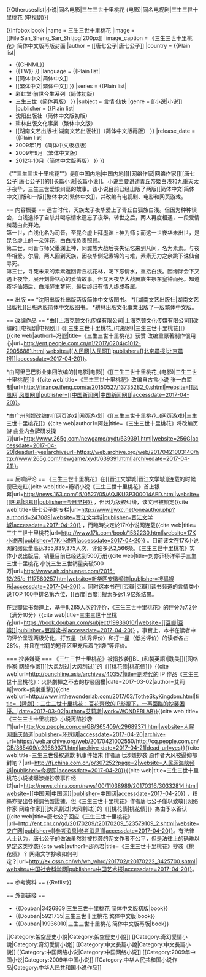 {{Otheruseslist|小说|同名电影|三生三世十里桃花 (电影)|同名电视剧|三生三世十里桃花 (电视剧)}}

{{Infobox book
|name          = 三生三世十里桃花
|image         = [[File:San_Sheng_San_Shi.jpg|200px]]
|image_caption = 《三生三世十里桃花》简体中文版再版封面
|author        =  [[唐七公子|唐七公子]] 
|country       = {{Plain list|
* {{CHNML}}
* {{TW}}
}}
|language      = {{Plain list|
* [[简体中文|简体中文]]
* [[繁体中文|繁体中文]]
}}
|series        = {{Plain list|
* 彩虹堂·前世今生系列（简体初版）
* 三生三世（简体再版）
}}
|subject       = 言情·仙侠
|genre         = [[小说|小说]]
|publisher     = {{Plain list|
* 沈阳出版社（简体中文版初版）
* 耕林出版文化事業（繁体中文版）
* [[湖南文艺出版社|湖南文艺出版社]]（简体中文版再版）
}}
|release_date  = {{Plain list|
* 2009年1月（简体中文版初版）
* 2009年9月（繁体中文版）
* 2012年10月（简体中文版再版）
}}
}}

《'''三生三世十里桃花'''》是[[中国内地|中国内地]][[网络作家|网络作家]][[唐七公子|唐七公子]]的[[长篇小说|长篇小说]]。小说主要讲述青丘帝姬白浅和九重天太子夜华，三生三世爱恨纠葛的故事。该小说目前已经出版了两版[[简体中文|简体中文]]版和一版[[繁体中文|繁体中文]]，并改编有电视剧、电影和网页游戏。

== 内容概要 ==
远古时代，天族太子夜华爱上了青丘白狐族白浅。但因为种种误会，白浅选择了自杀并喝忘情水遗忘了夜华。转世之后，两人再度相遇，一段爱情纠葛由此开始。
<BR>第一世，白浅化名为司音，至昆仑虚上拜墨渊上神为师；而这一世夜华未出世，是昆仑虚上的一朵莲花，由白浅负责照顾。
<BR>第二世，司音与师父墨渊上神，同翼族大战后丧失记忆来到凡间，名为素素。与夜华相爱。尔后，两人回到天族，因夜华侧妃素锦的刁难，素素无力之余跳下诛仙台寻死。
<BR>第三世，寻死未果的素素返回青丘桃花林，喝下忘情水，重拾白浅。因缘际会下又遇上夜华，展开刻骨铭心的爱情故事。但又因夜华大战翼族生祭东皇钟而死。知道夜华仙殒后，白浅醉生梦死，最后终归有情人终成眷属。

== 出版 ==
*沈阳出版社出版两版简体中文版图书。
*[[湖南文艺出版社|湖南文艺出版社]]出版两版简体中文版图书。
*耕林出版文化事業出版了一版繁体中文版。

== 改编作品 ==
*由[[上海克顿文化传媒有限公司|上海克顿文化传媒有限公司]]改编的[[电视剧|电视剧]]《[[三生三世十里桃花_(电视剧)|三生三世十里桃花]]》<ref>{{cite web|author1=冯遐|title=《三生三世十里桃花》获赞 改编重原著制作很用心|url=http://ent.people.com.cn/n1/2017/0204/c1012-29056881.html|website=[[人民网|人民网]]|publisher=[[北京晨报|北京晨报]]|accessdate=2017-04-20}}</ref>。

*由阿里巴巴影业集团改编的[[电影|电影]]《[[三生三世十里桃花_(电影)|三生三世十里桃花]]》<ref>{{cite web|title=《三生三世十里桃花》改编自古言小说 张一白监制|url=http://finance.ifeng.com/a/20150527/13735282_0.shtml|website=[[凤凰网|凤凰网]]|publisher=[[中国新闻网|中国新闻网]]|accessdate=2017-04-20}}</ref>。

*由广州创娱改编的[[网页游戏|网页游戏]]《[[三生三世十里桃花_(网页游戏)|三生三世十里桃花]]》<ref>{{cite web|author1=阿兹|title=《三生三世十里桃花》将改编页游 由业内金牌研发操刀|url=http://www.265g.com/newgame/xydt/639391.html|website=256G|accessdate=2017-04-20|deadurl=yes|archiveurl=https://web.archive.org/web/20170421003140/http://www.265g.com/newgame/xydt/639391.html|archivedate=2017-04-21}}</ref>。

== 反响评论 ==
《三生三世十里桃花》在[[晋江文学城|晋江文学城]]连载的时候便已走红<ref name="netease">{{cite web|title=畅销小说《三生三世十里桃花》首上银幕|url=http://news.163.com/15/0527/05/AQJKU3P300014AED.html|website=[[网易|网易]]|publisher=今日早报}}</ref> ，但因为版权纠纷，该文已被锁定<ref>{{cite web|title=唐七公子的专栏|url=http://www.jjwxc.net/oneauthor.php?authorid=247089|website=晋江文学城|publisher=晋江文学城|accessdate=2017-04-20}}</ref> ，而臨時決定於17K小说网连载<ref name="17k">{{cite web|title=三生三世十里桃花|url=http://www.17k.com/book/1532230.html|website=17K小说网|publisher=17K小说网|accessdate=2017-04-20}}</ref> 。目前该文在17K小说网的阅读量高达355,839,375人次，评论多达2,566条。<ref name="17k" />《三生三世十里桃花》实体小说出版后，销量目前已经达到500万册<ref>{{cite web|title=刘亦菲杨洋牵手三生三世十里桃花 小说三生三世销量突破500万|url=http://www.ah.xinhuanet.com/2015-12/25/c_1117580257.htm|website=新华网安徽频道|publisher=搜狐娱乐|accessdate=2017-04-20}}</ref> 。同时这本书在[[豆瓣|豆瓣]]读书频道的言情类小说TOP 100中排名第六位，[[百度|百度]]搜索多达1.9亿条结果<ref name="netease" />。

在豆瓣读书频道上，基于8,265人次的评价，《三生三世十里桃花》的评分为7.2分（满分10分）<ref name="douban">{{cite web|title=三生三世十里桃花|url=https://book.douban.com/subject/19936010/|website=[[豆瓣|豆瓣]]|publisher=豆瓣读书|accessdate=2017-04-20}}</ref> 。事實上，本书在读者中的评价呈现两极分化，打五星（优秀评价）和打一星（低劣评价）的读者各占28%，并且在书籍的短评区里充斥着“抄袭”等评价<ref name="douban" />。

=== 抄袭嫌疑 ===
《三生三世十里桃花》被指抄袭[[BL_(和製英語)|耽美]][[网络作家|网络作家]][[大风刮过|大风刮过]]的《[[桃花债|桃花债]]》<ref>{{cite web|url=http://punchline.asia/archives/40357|title=劃時代的 IP 作品《三生三世十里桃花》：火熱劇揮之不去的抄襲困擾|date=2017-03-02|author=艾莉斯|work=娛樂重擊}}</ref><ref>{{cite web|url=http://www.inthewonderlab.com/2017/03/TotheSkyKingdom.html|title=【陸劇】：三生三世十里桃花：百花齊放的IP影視下，一再面臨的抄襲困擾。|date=2017-03-02|author=艾莉斯|work=WONDERLAB}}</ref><ref>{{cite web|title=《三生三世十里桃花》小说再陷抄袭门|url=http://cq.people.com.cn/GB/365409/c29689371.html|website=人民网重庆频道|publisher=环球网|accessdate=2017-04-20|archive-url=https://web.archive.org/web/20170421002550/http://cq.people.com.cn/GB/365409/c29689371.html|archive-date=2017-04-21|dead-url=yes}}</ref><ref>{{cite web|title=三生三世侵权道歉 扒事件始末 作者唐七涉嫌抄袭 原作者大风被逼抑郁封笔？|url=http://fj.china.com.cn/p/307252?page=2|website=人民网海峡频道|publisher=今视网|accessdate=2017-04-20}}</ref><ref>{{cite web|title=三生三世十里桃花小说被曝涉嫌抄袭事件经过|url=http://news.china.com/news100/11038989/20170316/30332814.html|website=[[中国网|中国网]]|publisher=中国网|accessdate=2017-04-20}}</ref> ，粉絲亦提出各種調色盤證據，但《三生三世十里桃花》作者唐七公子僅以致敬[[网络作家|网络作家]][[大风刮过|大风刮过]]的《[[桃花债|桃花债]]》為由予以否认<ref>{{cite web|title=唐七公子回应《三生三世十里桃花》 |url=http://ent.cnr.cn/gd/20170209/t20170209_523579109_2.shtml|website=央广网|publisher=[[参考消息|参考消息]]|accessdate=2017-04-20}}</ref>。有法律人士认为，唐七公子的做法虽然对被抄袭的网文作者不公平，但是法律上的确难以界定这类抄袭<ref>{{cite web|author1=邵燕君|title=《三生三世十里桃花》抄袭《桃花债》？ 网络文学抄袭如何判定？|url=http://ex.cssn.cn/wh/wh_whrd/201702/t20170222_3425700.shtml|website=中国社会科学网|publisher=中国艺术报|accessdate=2017-04-20}}</ref>。

== 参考资料 ==
{{Reflist}}

== 外部链接 ==
* {{Douban|3426869|三生三世十里桃花 简体中文版初版|book}}
* {{Douban|5921735|三生三世十里桃花 繁体中文版|book}}
* {{Douban|19936010|三生三世十里桃花 简体中文版再版|book}}

[[Category:架空歷史小說|Category:架空歷史小說]]
[[Category:奇幻愛情小說|Category:奇幻愛情小說]]
[[Category:中文長篇小說|Category:中文長篇小說]]
[[Category:中国网络小说|Category:中国网络小说]]
[[Category:2009年中国小说|Category:2009年中国小说]]
[[Category:中华人民共和国小说作品|Category:中华人民共和国小说作品]]